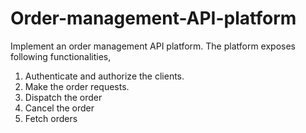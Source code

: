 # Order-management-API-platform
Implement an order management API platform. The platform exposes  following functionalities,  
1. Authenticate and authorize the clients.
2. Make the order requests.
3. Dispatch the order
4. Cancel the order
5. Fetch orders

